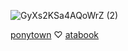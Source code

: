 ![GyXs2KSa4AQoWrZ (2)](https://github.com/user-attachments/assets/54f7d7ee-c4ae-4b2a-8a13-dd4666b21398)

[ponytown](https://rentry.co/hokko) ♡ [atabook](https://218.atabook.org)
